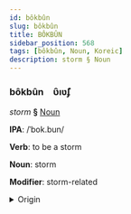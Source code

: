 ```yaml
---
id: bôkbûn
slug: bôkbûn
title: BÔKBÛN
sidebar_position: 568
tags: [bôkbûn, Noun, Koreic]
description: storm § Noun
---
```


### bôkbûn&emsp;<span kind="abugida">ʋ̑ıʋ̃ʄ</span>

*storm* **§** [Noun](../../tags/Noun)

**IPA**: /ˈbok.bun/

**Verb**: to be a storm

**Noun**: storm

**Modifier**: storm-related

<details>
    <summary>Origin</summary>
    Korean 폭풍 pokpung [pʰo̞k̚pʰuŋ]<br/>
    <em>Koreic Language Family</em>
</details>